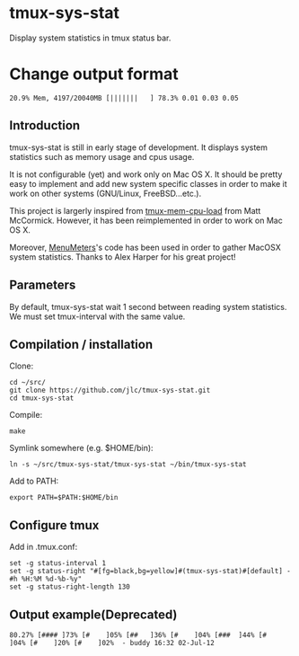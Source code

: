 # tmux-sys-stat

Display system statistics in tmux status bar.

# Change output format 

    20.9% Mem, 4197/20040MB [|||||||   ] 78.3% 0.01 0.03 0.05

## Introduction

tmux-sys-stat is still in early stage of development. It displays system statistics such as memory usage and cpus usage.

It is not configurable (yet) and work only on Mac OS X.
It should be pretty easy to implement and add new system specific classes in order to make it work on other systems (GNU/Linux, FreeBSD...etc.).

This project is largerly inspired from [tmux-mem-cpu-load](https://github.com/thewtex/tmux-mem-cpu-load/) from Matt McCormick.
However, it has been reimplemented in order to work on Mac OS X.

Moreover, [MenuMeters](http://www.ragingmenace.com/software/menumeters/)'s code has been used in order to gather MacOSX system statistics.
Thanks to Alex Harper for his great project!

## Parameters

By default, tmux-sys-stat wait 1 second between reading system statistics. We must set tmux-interval with the same value.

## Compilation / installation

Clone:

    cd ~/src/
    git clone https://github.com/jlc/tmux-sys-stat.git
    cd tmux-sys-stat

Compile:

    make

Symlink somewhere (e.g. $HOME/bin):

    ln -s ~/src/tmux-sys-stat/tmux-sys-stat ~/bin/tmux-sys-stat

Add to PATH:

    export PATH=$PATH:$HOME/bin

## Configure tmux

Add in .tmux.conf:

    set -g status-interval 1
    set -g status-right "#[fg=black,bg=yellow]#(tmux-sys-stat)#[default] - #h %H:%M %d-%b-%y"
    set -g status-right-length 130

## Output example(Deprecated)

    80.27% [#### ]73% [#    ]05% [##   ]36% [#    ]04% [###  ]44% [#    ]04% [#    ]20% [#    ]02%  - buddy 16:32 02-Jul-12

